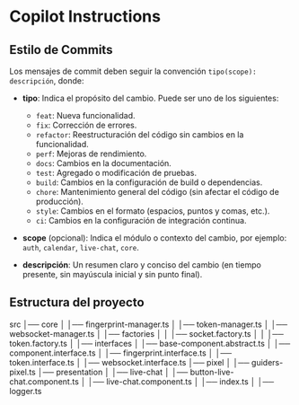 # Copilot Instructions

## Estilo de Commits

Los mensajes de commit deben seguir la convención `tipo(scope): descripción`, donde:

- **tipo**: Indica el propósito del cambio. Puede ser uno de los siguientes:
  - `feat`: Nueva funcionalidad.
  - `fix`: Corrección de errores.
  - `refactor`: Reestructuración del código sin cambios en la funcionalidad.
  - `perf`: Mejoras de rendimiento.
  - `docs`: Cambios en la documentación.
  - `test`: Agregado o modificación de pruebas.
  - `build`: Cambios en la configuración de build o dependencias.
  - `chore`: Mantenimiento general del código (sin afectar el código de producción).
  - `style`: Cambios en el formato (espacios, puntos y comas, etc.).
  - `ci`: Cambios en la configuración de integración continua.

- **scope** (opcional): Indica el módulo o contexto del cambio, por ejemplo: `auth`, `calendar`, `live-chat`, `core`.

- **descripción**: Un resumen claro y conciso del cambio (en tiempo presente, sin mayúscula inicial y sin punto final).

## Estructura del proyecto
src
│── core
│   │── fingerprint-manager.ts
│   │── token-manager.ts
│   │── websocket-manager.ts
│   │── factories
│   │   │── socket.factory.ts
│   │   │── token.factory.ts
│   │── interfaces
│       │── base-component.abstract.ts
│       │── component.interface.ts
│       │── fingerprint.interface.ts
│       │── token.interface.ts
│       │── websocket.interface.ts
│── pixel
│   │── guiders-pixel.ts
│── presentation
│   │── live-chat
│       │── button-live-chat.component.ts
│       │── live-chat.component.ts
│       │── index.ts
│       │── logger.ts